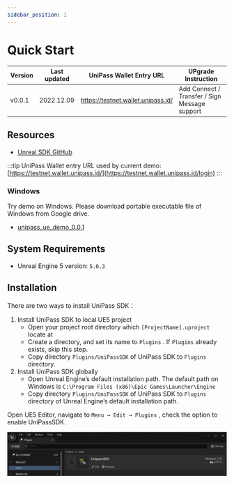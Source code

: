 ```yaml
---
sidebar_position: 1
---
```


# Quick Start


| Version | Last updated | UniPass Wallet Entry URL | UPgrade Instruction |
| --- | --- | --- | --- |
| v0.0.1 | 2022.12.09 | https://testnet.wallet.unipass.id/ | Add Connect / Transfer / Sign Message support |


## Resources

- [Unreal SDK GitHub](https://github.com/UniPassID/Unipass-UE-SDK)

:::tip
UniPass Wallet entry URL used by current demo: [https://testnet.wallet.unipass.id/](https://testnet.wallet.unipass.id/login)
:::

### Windows

Try demo on Windows. Please download portable executable file of Windows from Google drive.

- [unipass_ue_demo_0.0.1](https://drive.google.com/file/d/1lOWhpTuqQ8RXe9W5eC6XWx93vHM7vXxF/view?usp=sharing)

## System Requirements

- Unreal Engine 5 version: `5.0.3`

## Installation

There are two ways to install UniPass SDK：

1. Install UniPass SDK to local UE5 project
    - Open your project root directory which `[ProjectName].uproject` locate at
    - Create a directory, and set its name to `Plugins` . If `Plugins` already exists, skip this step.
    - Copy directory `Plugins/UniPassSDK` of UniPass SDK to `Plugins` directory.
2. Install UniPass SDK globally
    - Open Unreal Engine’s default installation path. The default path on Windows is `C:\Program Files (x86)\Epic Games\Launcher\Engine`
    - Copy directory `Plugins/UniPassSDK` of UniPass SDK to `Plugins` directory of Unreal Engine’s default installation path.


Open UE5 Editor, navigate to `Menu → Edit → Plugins` , check the option to enable UniPassSDK.

![set up Unipass SDK](./img/unreal-setup.png)
